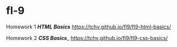 # fl-9
Homework 1 ___HTML Basics___ https://tchv.github.io/fl9/fl9-html-basics/

Homework 2 ___CSS Basics____ https://tchv.github.io/fl9/fl9-css-basics/
